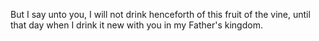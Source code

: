 But I say unto you, I will not drink henceforth of this fruit of the vine, until that day when I drink it new with you in my Father's kingdom.
